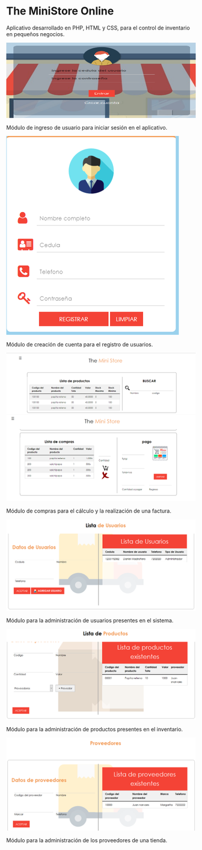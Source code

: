 # The MiniStore Online
Aplicativo desarrollado en PHP, HTML y CSS, para el control de inventario en pequeños negocios.


<p align="center">
  <img width="600" height="200" src="imagenes/LoginScreenshot.png">
</p>
Módulo de ingreso de usuario para iniciar sesión en el aplicativo.


![Creación de cuenta](imagenes/SignInScreenshot.png?raw=true "Sign In")

Módulo de creación de cuenta para el registro de usuarios.


![Lista de productos](imagenes/ProductsScreenshot.png?raw=true "Products to buy")
![Lista de ventas](imagenes/ShoppingScreenshot.png?raw=true "Sales")

Módulo de compras para el cálculo y la realización de una factura.


![Usuarios](imagenes/UsersScreenshot.png?raw=true "Users")

Módulo para la administración de usuarios presentes en el sistema.


![Inventario](imagenes/Products2Screenshot.png?raw=true "Products in inventory")

Módulo para la administración de productos presentes en el inventario.


![Proveedores](imagenes/ProvidersScreenshot.png?raw=true "Providers")

Módulo para la administración de los proveedores de una tienda.
